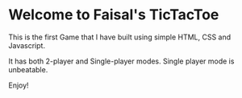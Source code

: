 <h1>Welcome to Faisal's TicTacToe</h1>

This is the first Game that I have built using simple HTML, CSS and Javascript.

It has both 2-player and Single-player modes. Single player mode is unbeatable.

Enjoy!
